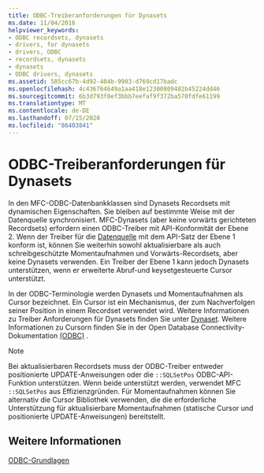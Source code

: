 ```yaml
---
title: ODBC-Treiberanforderungen für Dynasets
ms.date: 11/04/2016
helpviewer_keywords:
- ODBC recordsets, dynasets
- drivers, for dynasets
- drivers, ODBC
- recordsets, dynasets
- dynasets
- ODBC drivers, dynasets
ms.assetid: 585cc67b-4d92-404b-9903-d769cd17badc
ms.openlocfilehash: 4c436764649a1aa418e12300809482b45224dd46
ms.sourcegitcommit: 6b3d793f0ef3bbb7eefaf9f372ba570fdfe61199
ms.translationtype: MT
ms.contentlocale: de-DE
ms.lasthandoff: 07/15/2020
ms.locfileid: "86403841"
---
```

# <a name="odbc-driver-requirements-for-dynasets"></a>ODBC-Treiberanforderungen für Dynasets

In den MFC-ODBC-Datenbankklassen sind Dynasets Recordsets mit dynamischen Eigenschaften. Sie bleiben auf bestimmte Weise mit der Datenquelle synchronisiert. MFC-Dynasets (aber keine vorwärts gerichteten Recordsets) erfordern einen ODBC-Treiber mit API-Konformität der Ebene 2. Wenn der Treiber für die [Datenquelle](../../data/odbc/data-source-odbc.md) mit dem API-Satz der Ebene 1 konform ist, können Sie weiterhin sowohl aktualisierbare als auch schreibgeschützte Momentaufnahmen und Vorwärts-Recordsets, aber keine Dynasets verwenden. Ein Treiber der Ebene 1 kann jedoch Dynasets unterstützen, wenn er erweiterte Abruf-und keysetgesteuerte Cursor unterstützt.

In der ODBC-Terminologie werden Dynasets und Momentaufnahmen als Cursor bezeichnet. Ein Cursor ist ein Mechanismus, der zum Nachverfolgen seiner Position in einem Recordset verwendet wird. Weitere Informationen zu Treiber Anforderungen für Dynasets finden Sie unter [Dynaset](../../data/odbc/dynaset.md). Weitere Informationen zu Cursorn finden Sie in der Open Database Connectivity-Dokumentation [(ODBC)](/sql/odbc/microsoft-open-database-connectivity-odbc) .

> [!NOTE]
> Bei aktualisierbaren Recordsets muss der ODBC-Treiber entweder positionierte UPDATE-Anweisungen oder die `::SQLSetPos` ODBC-API-Funktion unterstützen. Wenn beide unterstützt werden, verwendet MFC `::SQLSetPos` aus Effizienzgründen. Für Momentaufnahmen können Sie alternativ die Cursor Bibliothek verwenden, die die erforderliche Unterstützung für aktualisierbare Momentaufnahmen (statische Cursor und positionierte UPDATE-Anweisungen) bereitstellt.

## <a name="see-also"></a>Weitere Informationen

[ODBC-Grundlagen](../../data/odbc/odbc-basics.md)
